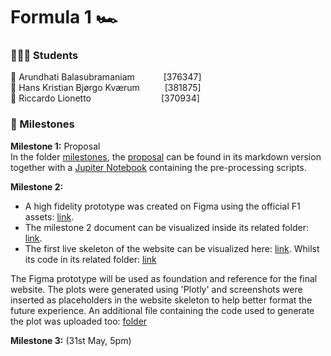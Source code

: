# Formula 1 🏎 

### 👨‍👧‍👦 Students

🏁 Arundhati Balasubramaniam &#8195;&#8195;&#8195;[376347] <br>
🏁 Hans Kristian Bjørgo Kværum &#8195; &#8195; [381875] <br>
🏁 Riccardo Lionetto&#8195;&#8195;&#8195;&#8195;&#8195;&#8195;&#8195;&#8195;[370934] <br>

### 📍 Milestones
<b>Milestone 1:</b> Proposal <br>
In the folder [milestones](/Milestones), the [proposal](/Milestones/milestone1/Milestone1.md) can be found in its markdown version together with a [Jupiter Notebook](/Milestones/milestone1/exploratory_analysis-milestone-1.ipynb) containing the pre-processing scripts.

<b>Milestone 2:</b>
- A high fidelity prototype was created on Figma using the official F1 assets: [link](https://www.figma.com/file/EpLRh5kheMZPoa5aNmziRT/COM-480-Formula1?type=design&node-id=0%3A1&mode=design&t=oXBu31xkjUssLWXJ-1). <br>
- The milestone 2 document can be visualized inside its related folder: [link](/Milestones/milestone2/Milestone2.pdf).
- The first live skeleton of the website can be visualized here: [link](). Whilst its code in its related folder: [link](/Milestones/milestone2/website/)

The Figma prototype will be used as foundation and reference for the final website. The plots were generated using 'Plotly' and screenshots were inserted as placeholders in the website skeleton to help better format the future experience.
An additional file containing the code used to generate the plot was uploaded too: [folder](/Milestones/milestone2/dataprep.ipynb)  


<b>Milestone 3:</b> (31st May, 5pm)
